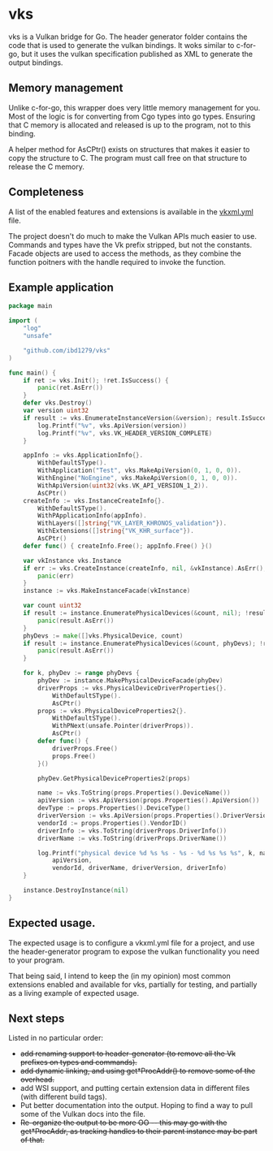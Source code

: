 # vks
vks is a Vulkan bridge for Go. The header generator folder contains the code that
is used to generate the vulkan bindings. It woks similar to c-for-go, but it uses
the vulkan specification published as XML to generate the output bindings.

## Memory management
Unlike c-for-go, this wrapper does very little memory management for you. Most of
the logic is for converting from Cgo types into go types. Ensuring that C
memory is allocated and released is up to the program, not to this binding.

A helper method for AsCPtr() exists on structures that makes it easier to copy
the structure to C. The program must call free on that structure to release the
C memory.

## Completeness
A list of the enabled features and extensions is available in the [vkxml.yml](https://github.com/ibd1279/vks/blob/main/vkxml.yml) file. 

The project doesn't do much to make the Vulkan APIs much easier to use. Commands
and types have the Vk prefix stripped, but not the constants. Facade objects are
used to access the methods, as they combine the function poitners with the handle
required to invoke the function.

## Example application
```go
package main

import (
	"log"
	"unsafe"

	"github.com/ibd1279/vks"
)

func main() {
	if ret := vks.Init(); !ret.IsSuccess() {
		panic(ret.AsErr())
	}
	defer vks.Destroy()
	var version uint32
	if result := vks.EnumerateInstanceVersion(&version); result.IsSuccess() {
		log.Printf("%v", vks.ApiVersion(version))
		log.Printf("%v", vks.VK_HEADER_VERSION_COMPLETE)
	}

	appInfo := vks.ApplicationInfo{}.
		WithDefaultSType().
		WithApplication("Test", vks.MakeApiVersion(0, 1, 0, 0)).
		WithEngine("NoEngine", vks.MakeApiVersion(0, 1, 0, 0)).
		WithApiVersion(uint32(vks.VK_API_VERSION_1_2)).
		AsCPtr()
	createInfo := vks.InstanceCreateInfo{}.
		WithDefaultSType().
		WithPApplicationInfo(appInfo).
		WithLayers([]string{"VK_LAYER_KHRONOS_validation"}).
		WithExtensions([]string{"VK_KHR_surface"}).
		AsCPtr()
	defer func() { createInfo.Free(); appInfo.Free() }()

	var vkInstance vks.Instance
	if err := vks.CreateInstance(createInfo, nil, &vkInstance).AsErr(); err != nil {
		panic(err)
	}
	instance := vks.MakeInstanceFacade(vkInstance)

	var count uint32
	if result := instance.EnumeratePhysicalDevices(&count, nil); !result.IsSuccess() {
		panic(result.AsErr())
	}
	phyDevs := make([]vks.PhysicalDevice, count)
	if result := instance.EnumeratePhysicalDevices(&count, phyDevs); !result.IsSuccess() {
		panic(result.AsErr())
	}

	for k, phyDev := range phyDevs {
		phyDev := instance.MakePhysicalDeviceFacade(phyDev)
		driverProps := vks.PhysicalDeviceDriverProperties{}.
			WithDefaultSType().
			AsCPtr()
		props := vks.PhysicalDeviceProperties2{}.
			WithDefaultSType().
			WithPNext(unsafe.Pointer(driverProps)).
			AsCPtr()
		defer func() {
			driverProps.Free()
			props.Free()
		}()

		phyDev.GetPhysicalDeviceProperties2(props)

		name := vks.ToString(props.Properties().DeviceName())
		apiVersion := vks.ApiVersion(props.Properties().ApiVersion())
		devType := props.Properties().DeviceType()
		driverVersion := vks.ApiVersion(props.Properties().DriverVersion())
		vendorId := props.Properties().VendorID()
		driverInfo := vks.ToString(driverProps.DriverInfo())
		driverName := vks.ToString(driverProps.DriverName())

		log.Printf("physical device %d %s %s - %s - %d %s %s %s", k, name, devType,
			apiVersion,
			vendorId, driverName, driverVersion, driverInfo)
	}

	instance.DestroyInstance(nil)
}
```

## Expected usage.

The expected usage is to configure a vkxml.yml file for a project, and use
the header-generator program to expose the vulkan functionality you need to
your program.

That being said, I intend to keep the (in my opinion) most common
extensions enabled and available for vks, partially for testing, and partially
as a living example of expected usage.

## Next steps

Listed in no particular order:
* ~~add renaming support to header-generator (to remove all the Vk prefixes on types and commands).~~
* ~~add dynamic linking, and using get\*ProcAddr() to remove some
  of the overhead.~~
* add WSI support, and putting certain extension data in different files (with
  different build tags).
* Put better documentation into the output. Hoping to find a way to pull some of the
  Vulkan docs into the file.
* ~~Re-organize the output to be more OO -- this may go with the get\*ProcAddr, as
  tracking handles to their parent instance may be part of that.~~
